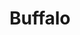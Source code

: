 ---
title: Buffalo
crosslinks:
- youtubefactsbot
- autotldr
- youtubot
- cityporn
- bestofbuffalo
- AskReddit
- technology
- tmsbmeta
- Southtowns
- Rochester
- sabres
- MassdropBot
- niagara
- AccidentalRenaissance
- buffalobills
- CanadianMOMs
- AdviceAnimals
- anti_gif_bot
- bills
- UBreddit
---